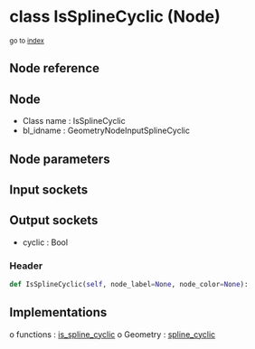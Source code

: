 # class IsSplineCyclic (Node)

<sub>go to [index](/docs/index.md)</sub>

## Node reference

Node
----
 - Class name : IsSplineCyclic
 - bl_idname : GeometryNodeInputSplineCyclic

Node parameters
---------------

Input sockets
-------------

Output sockets
--------------
 - cyclic : Bool

### Header

``` python
def IsSplineCyclic(self, node_label=None, node_color=None):
```

## Implementations

o functions : [is_spline_cyclic](#is_spline_cyclic)
o Geometry : [spline_cyclic](#spline_cyclic) 

